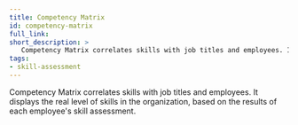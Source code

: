 ```yaml
---
title: Competency Matrix
id: competency-matrix
full_link:
short_description: >
   Competency Matrix correlates skills with job titles and employees. It displays the real level of skills in the organization, based on the results of each employee's skill assessment.
tags:
- skill-assessment
---
```


Competency Matrix correlates skills with job titles and employees. It displays the real level of skills in the organization, based on the results of each employee's skill assessment.
